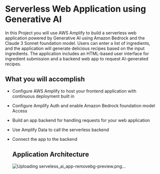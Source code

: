 # Serverless Web Application using Generative AI
In this Project you will use AWS Amplify to build a serverless web application powered by Generative AI using Amazon Bedrock and the Claude 3 Sonnet foundation model. Users can enter a list of ingredients, and the application will generate delicious recipes based on the input ingredients. The application includes an HTML-based user interface for ingredient submission and a backend web app to request AI-generated recipes.

## What you will accomplish
- Configure AWS Amplify to host your frontend application with continuous deployment built in
- Configure Amplify Auth and enable Amazon Bedrock foundation model Access
- Build an app backend for handling requests for your web application
- Use Amplify Data to call the serverless backend
- Connect the app to the backend

  ## Application Architecture
  ![Uploading serveless_ai_app-removebg-preview.png…]()
